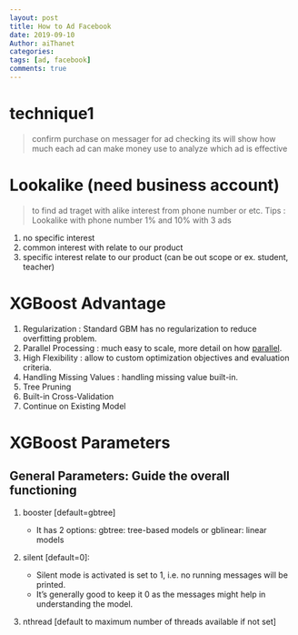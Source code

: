 ```yaml
---
layout: post
title: How to Ad Facebook
date: 2019-09-10
Author: aiThanet
categories:
tags: [ad, facebook]
comments: true
---
```


# technique1

> confirm purchase on messager for ad checking
> its will show how much each ad can make money
> use to analyze which ad is effective

# Lookalike (need business account)

> to find ad traget with alike interest from phone number or etc.
> Tips : Lookalike with phone number 1% and 10% with 3 ads

1. no specific interest
2. common interest with relate to our product
3. specific interest relate to our product (can be out scope or ex. student, teacher)

# XGBoost Advantage

1. Regularization : Standard GBM has no regularization to reduce overfitting problem.
2. Parallel Processing : much easy to scale, more detail on how [parallel](http://zhanpengfang.github.io/418home.html).
3. High Flexibility : allow to custom optimization objectives and evaluation criteria.
4. Handling Missing Values : handling missing value built-in.
5. Tree Pruning
6. Built-in Cross-Validation
7. Continue on Existing Model

# XGBoost Parameters

## General Parameters: Guide the overall functioning

1. booster [default=gbtree]

   - It has 2 options: gbtree: tree-based models or gblinear: linear models

2. silent [default=0]:

   - Silent mode is activated is set to 1, i.e. no running messages will be printed.
   - It’s generally good to keep it 0 as the messages might help in understanding the model.

3. nthread [default to maximum number of threads available if not set]
